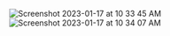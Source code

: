 
![Screenshot 2023-01-17 at 10 33 45 AM](https://user-images.githubusercontent.com/98766748/213000827-bb5e2904-13fa-49b1-9b32-0e7f6471f866.png)
![Screenshot 2023-01-17 at 10 34 07 AM](https://user-images.githubusercontent.com/98766748/213000858-b04dd9b1-6b26-4d36-8402-ef1fa23dc8b0.png)

